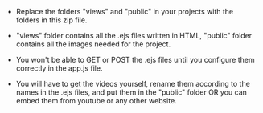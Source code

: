 - Replace the folders "views" and "public" in your projects with the folders in this zip file.

- "views" folder contains all the .ejs files written in HTML, "public" folder contains all the images needed for the project.

- You won't be able to GET or POST the .ejs files until you configure them correctly in the app.js file.

- You will have to get the videos yourself, rename them according to the names in the .ejs files, and put them in the "public" folder OR you can embed them from youtube or any other website.
